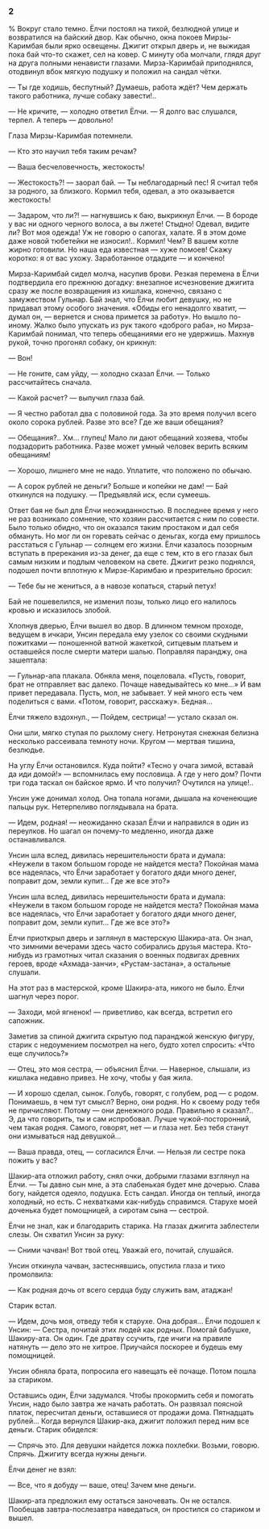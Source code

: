 ### 2

% Вокруг стало темно.
Ёлчи постоял на тихой, безлюдной улице и возвратился на байский двор.
Как обычно, окна покоев Мирзы-Каримбая были ярко освещены.
Джигит открыл дверь и, не выжидая пока бай что-то скажет, сел на ковер.
С минуту оба молчали, глядя друг на друга полными ненависти глазами.
Мирза-Каримбай приподнялся, отодвинул вбок мягкую подушку и положил на сандал чётки.

— Ты где ходишь, беспутный?
Думаешь, работа ждёт?
Чем держать такого работника, лучше собаку завести!..

— Не кричите, — холодно ответил Ёлчи.
— Я долго вас слушался, терпел.
А теперь — довольно!

Глаза Мирзы-Каримбая потемнели.

— Кто это научил тебя таким речам?

— Ваша бесчеловечность, жестокость!

— Жестокость?! — заорал бай.
— Ты неблагодарный пес!
Я считал тебя за родного, за близкого.
Кормил тебя, одевал, а это оказывается жестокость!

— Задаром, что ли?! — нагнувшись к баю, выкрикнул Ёлчи.
— В бороде у вас ни одного черного волоса, а вы лжете!
Стыдно!
Одевал, видите ли?
Вот моя одежда!
Уж не говорю о сапогах, халате.
Я в этом доме даже новой тюбетейки не износил!..
Кормил!
Чем?
В вашем котле жирно готовили.
Но наша еда известная — хуже помоев!
Скажу коротко: я от вас ухожу.
Заработанное отдадите — и кончено!

Мирза-Каримбай сидел молча, насупив брови.
Резкая перемена в Ёлчи подтвердила его прежнюю догадку: внезапное исчезновение джигита сразу же после возвращения из кишлака, конечно, связано с замужеством Гульнар.
Бай знал, что Ёлчи любит девушку, но не придавал этому особого значения.
«Обиды его ненадолго хватит, — думал он, — вернется и снова примется за работу».
Но вышло по-иному.
Жалко было упускать из рук такого «доброго раба», но Мирза-Каримбай понимал, что теперь обещаниями его не удержишь.
Махнув рукой, точно прогонял собаку, он крикнул:

— Вон!

— Не гоните, сам уйду, — холодно сказал Ёлчи.
— Только рассчитайтесь сначала.

— Какой расчет?
— выпучил глаза бай.

— Я честно работал два с половиной года.
За это время получил всего около сорока рублей.
Разве это все?
Где же ваши обещания?

— Обещания?..
Хм… глупец!
Мало ли дают обещаний хозяева, чтобы подзадорить работника.
Разве может умный человек верить всяким обещаниям!

— Хорошо, лишнего мне не надо.
Уплатите, что положено по обычаю.

— А сорок рублей не деньги?
Больше и копейки не дам!
— Бай откинулся на подушку.
— Предъявляй иск, если сумеешь.

Ответ бая не был для Ёлчи неожиданностью.
В последнее время у него не раз возникало сомнение, что хозяин рассчитается с ним по совести.
Было только обидно, что он оказался таким простаком и дал себя обмануть.
Но мог ли он горевать сейчас о деньгах, когда ему пришлось расстаться с Гульнар — солнцем его жизни.
Ёлчи казалось позорным вступать в пререкания из-за денег, да еще с тем, кто в его глазах был самым низким и подлым человеком на свете.
Джигит резко поднялся, подошел почти вплотную к Мирзе-Каримбаю и презрительно бросил:

— Тебе бы не жениться, а в навозе копаться, старый петух!

Бай не пошевелился, не изменил позы, только лицо его налилось кровью и исказилось злобой.

Хлопнув дверью, Ёлчи вышел во двор.
В длинном темном проходе, ведущем в ичкари, Унсин передала ему узелок со своими скудными пожитками — поношенной ватной жакеткой, ситцевым платьем и оставшейся после смерти матери шалью.
Поправляя паранджу, она зашептала:

— Гульнар-апа плакала.
Обняла меня, поцеловала.
«Пусть, говорит, брат не отправляет вас далеко.
Почаще наведывайтесь ко мне…» И вам привет передавала.
Пусть, мол, не забывает.
У ней много есть чем поделиться с вами.
«Потом, говорит, расскажу».
Бедная…

Ёлчи тяжело вздохнул., — Пойдем, сестрица!
— устало сказал он.

Они шли, мягко ступая по рыхлому снегу.
Нетронутая снежная белизна несколько рассеивала темноту ночи.
Кругом — мертвая тишина, безлюдье.

На углу Ёлчи остановился.
Куда пойти?
«Тесно у очага зимой, вставай да иди домой!» — вспомнилась ему пословица.
А где у него дом?
Почти три года таскал он байское ярмо.
И что получил?
Очутился на улице!..

Унсин уже донимал холод.
Она топала ногами, дышала на коченеющие пальцы рук.
Нетерпеливо поглядывала на брата.

— Идем, родная!
— неожиданно сказал Ёлчи и направился в один из переулков.
Но шагал он почему-то медленно, иногда даже останавливался.

Унсин шла вслед, дивилась нерешительности брата и думала:
«Неужели в таком большом городе не найдется места?
Покойная мама все надеялась, что Ёлчи заработает у богатого дяди много денег, поправит дом, земли купит…
Где же все это?»

Унсин шла вслед, дивилась нерешительности брата и думала:
«Неужели в таком большом городе не найдется места?
Покойная мама все надеялась, что Ёлчи заработает у богатого дяди много денег, поправит дом, земли купит…
Где же все это?»

Ёлчи приоткрыл дверь и заглянул в мастерскую Шакира-ата.
Он знал, что зимними вечерами здесь часто собирались друзья мастера.
Кто-нибудь из грамотных читал сказания о военных подвигах древних героев, вроде «Ахмада-занчи», «Рустам-застана», а остальные слушали.

На этот раз в мастерской, кроме Шакира-ата, никого не было.
Ёлчи шагнул через порог.

— Заходи, мой ягненок!
— приветливо, как всегда, встретил его сапожник.

Заметив за спиной джигита скрытую под паранджой женскую фигуру, старик с недоумением посмотрел на него, будто хотел спросить:
«Что еще случилось?»

— Отец, это моя сестра, — объяснил Ёлчи.
— Наверное, слышали, из кишлака недавно привез.
Не хочу, чтобы у бая жила.

— И хорошо сделал, сынок.
Голубь, говорят, с голубем, род — с родом.
Понимаешь, в чем тут смысл?
Верно, они родня.
Но к своему роду тебя не причисляют.
Потому — они денежного рода.
Правильно я сказал?..
Э, да что говорить, ты и сам испробовал.
Лучше чужой-посторонний, чем такая родня.
Самого, говорят, нет — и глаза нет.
Без тебя станут они измываться над девушкой…

— Ваша правда, отец, — согласился Ёлчи.
— Нельзя ли сестре пока пожить у вас?

Шакир-ата отложил работу, снял очки, добрыми глазами взглянул на Ёлчи.
— Ты давно сын мне, а эта слабенькая будет мне дочерью.
Слава богу, найдется одеяло, подушка.
Есть сандал.
Иногда он теплый, иногда холодный, но есть.
С нехватками как-нибудь справимся.
Старухе моей доченька будет помощницей, а сиротам сына — сестрой.

Ёлчи не знал, как и благодарить старика.
На глазах джигита заблестели слезы.
Он схватил Унсин за руку:

— Сними чачван!
Вот твой отец.
Уважай его, почитай, слушайся.

Унсин откинула чачван, застеснявшись, опустила глаза и тихо промолвила:

— Как родная дочь от всего сердца буду служить вам, атаджан!

Старик встал.

— Идем, дочь моя, отведу тебя к старухе.
Она добрая…
Ёлчи подошел к Унсин:
— Сестра, почитай этих людей как родных.
Помогай бабушке, Шакиру-ата.
Он один.
Где дратву ссучить, где ичиги на правиле натянуть — дело это не хитрое.
Приучайся поскорее и будешь ему помощницей.

Унсин обняла брата, попросила его навещать её почаще.
Потом пошла за стариком.

Оставшись один, Ёлчи задумался.
Чтобы прокормить себя и помогать Унсин, надо было завтра же начать работать.
Он развязал поясной платок, пересчитал деньги, оставшиеся от продажи дома.
Пятнадцать рублей...
Когда вернулся Шакир-ака, джигит положил перед ним все деньги.
Старик обиделся:

— Спрячь это.
Для девушки найдется ложка похлебки.
Возьми, говорю.
Спрячь.
Джигиту всегда нужны деньги.

Ёлчи денег не взял:

— Все, что я добуду — ваше, отец!
Зачем мне деньги.

Шакир-ата предложил ему остаться заночевать.
Он не остался.
Пообещав завтра-послезавтра наведаться, он простился со стариком и вышел.
